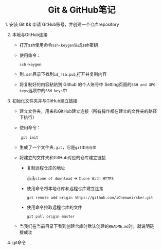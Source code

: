 <center><h1>Git & GitHub笔记</h1></center>
1. 安装 Git && 申请 GitHub账号，并创建一个仓库repository

2. 本地与GitHub连接

    * 打开ssh使用命令`ssh-keygen`生成ssh密钥

    * 使用命令：

        `ssh-keygen`

    * 到`.ssh`目录下找到`id_rsa.pub`,打开并复制内容

    * 将复制好的内容粘贴到 Github 的个人账号中 Setting页面的`SSH and GPG keys`选项中的`SSH keys`中

3. 初始化文件夹并与GitHub建立链接

    * 建立文件夹，用来和GitHub建立连接（所有操作都在建立的文件夹的路径下执行）

    * 使用命令：

        ​	`git init`

    * 生成了一个文件夹`.git`，它是`git本地仓库`

    * 将建立的文件夹和GitHub对应的仓库建立链接

        * 复制远程仓库的地址

            点击`clone of download` -> `Clone With HTTPS`

        * 使用命令将本地仓库和远程仓库建立连接

            `git remote add origin https://github.com/iChenwei/sker.git `

        * 使用命令拉取远程仓库的文件

            `git pull origin master`

    * 当我们在当前目录下看到创建仓库时默认创建的`README.md`时，就说明链接成功

4. git命令


